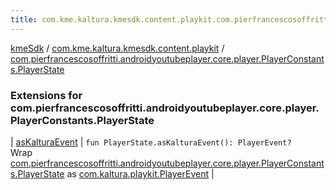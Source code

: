 ```yaml
---
title: com.kme.kaltura.kmesdk.content.playkit.com.pierfrancescosoffritti.androidyoutubeplayer.core.player.PlayerConstants.PlayerState - kmeSdk
---
```


[kmeSdk](../../index.html) / [com.kme.kaltura.kmesdk.content.playkit](../index.html) / [com.pierfrancescosoffritti.androidyoutubeplayer.core.player.PlayerConstants.PlayerState](./index.html)

### Extensions for com.pierfrancescosoffritti.androidyoutubeplayer.core.player.PlayerConstants.PlayerState

| [asKalturaEvent](as-kaltura-event.html) | `fun PlayerState.asKalturaEvent(): PlayerEvent?`<br>Wrap [com.pierfrancescosoffritti.androidyoutubeplayer.core.player.PlayerConstants.PlayerState](#) as [com.kaltura.playkit.PlayerEvent](#) |

